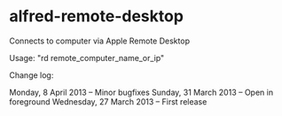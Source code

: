 alfred-remote-desktop
=====================

Connects to computer via Apple Remote Desktop

Usage: "rd remote_computer_name_or_ip"

Change log:

Monday, 8 April 2013 – Minor bugfixes
Sunday, 31 March 2013 – Open in foreground
Wednesday, 27 March 2013 – First release
